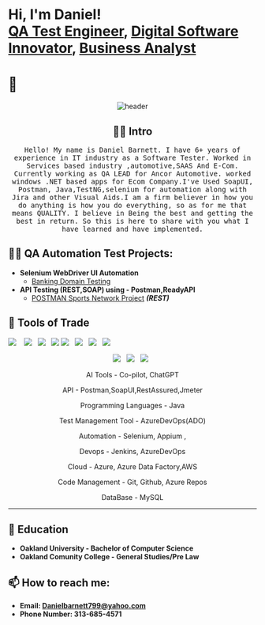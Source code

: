 <h1>Hi, I'm Daniel! <br/><a href="https://github.com/ThePerfectionistGuy">QA Test Engineer</a>, <a href="https://github.com/ThePerfectionistGuy">Digital Software Innovator</a>, <a href="https://github.com/ThePerfectionistGuy">Business Analyst</a></h1>

<h1 align="left"> 👋 </h1>
<div align="center">
  <img src="https://github.com/gauravkhurana/gauravkhurana/blob/master/images/header.gif" alt="header"/>
</div>

<h2 align="center"> 👨‍💻 Intro  </h2>
<p align="center">
  <samp>Hello! My name is Daniel Barnett. I have 6+ years of experience in IT industry as a Software Tester. Worked in Services based industry ,automotive,SAAS And E-Com. Currently working as QA LEAD for Ancor Automotive. worked  windows .NET based apps for Ecom Company.I've Used SoapUI, Postman, Java,TestNG,selenium for automation along with Jira and other Visual Aids.I am a firm believer in how you do anything is how you do everything, so as for me that means QUALITY. I believe in Being the best and getting the best in return. So this is here to share with you what I have learned and have implemented.
  </samp>


<h2>👨‍💻 QA Automation Test Projects:</h2>

- <b>Selenium WebDriver UI Automation </b>
  - [Banking Domain Testing](https://github.com/ThePerfectionistGuy/SeleniumBankingAutomation/blob/main/README.md)
- <b>API Testing (REST,SOAP) using -  Postman,ReadyAPI </b>
  - [POSTMAN Sports Network Project](https://github.com/joshmadakor1/4chan-Image-Analysis-Middleware-C964) <b><i>(REST)</b></i>




<h2 align="left"> 🔭 Tools of Trade</h2>
<p align="center">

  <img src="https://img.shields.io/badge/Java-ED8B00?style=for-the-badge&logo=java&logoColor=white" />&nbsp;&nbsp;&nbsp;
<img src="https://img.shields.io/badge/Azure_DevOps-0078D7?style=for-the-badge&logo=azure-devops&logoColor=white"/>&nbsp;&nbsp;
 <img src="https://img.shields.io/badge/Microsoft_Azure-0089D6?style=for-the-badge&logo=microsoft-azure&logoColor=white" />&nbsp;&nbsp;
<img src="https://img.shields.io/badge/Selenium-43B02A?style=for-the-badge&logo=Selenium&logoColor=white"/>
<img src="https://img.shields.io/badge/Jenkins-D24939?style=for-the-badge&logo=Jenkins&logoColor=white"/>&nbsp;&nbsp;
<img src="https://img.shields.io/badge/postman-ED8B00?style=for-the-badge&logo=Postman&logoColor=white"/>&nbsp;&nbsp;
<img src="https://img.shields.io/badge/Git-F05032?style=for-the-badge&logo=git&logoColor=white"/>&nbsp;&nbsp;
<img src="https://img.shields.io/badge/Git%20Lab-F05032?style=for-the-badge&logo=gitlab&logoColor=white"/>&nbsp;&nbsp;
<p align="center">
<img src="https://img.shields.io/badge/MySql-43B02A?style=for-the-badge&logo=Mysql&logoColor=white"/>&nbsp;&nbsp;
<img src="https://img.shields.io/badge/Maven-ED8B00?style=for-the-badge&logo=ApacheMaven&logoColor=white"/>&nbsp;&nbsp;
<img src="https://img.shields.io/badge/TestNG-D24939?style=for-the-badge&logo=testNG&logoColor=white"/>&nbsp;&nbsp;


</p>
<p align="center"> AI Tools - Co-pilot, ChatGPT
<p align="center"> API - Postman,SoapUI,RestAssured,Jmeter
<p align="center"> Programming Languages - Java 
<p align="center">Test Management Tool - AzureDevOps(ADO)
<p align="center">Automation - Selenium, Appium ,  
<p align="center">Devops - Jenkins, AzureDevOps
<p align="center">Cloud - Azure, Azure Data Factory,AWS
<p align="center">Code Management - Git, Github, Azure Repos   
  <p align="center">DataBase - MySQL   

 </p>
<hr>






<h2>📖 Education</h2>

- <b>Oakland University - Bachelor of Computer Science <b/>
- <b>Oakland Comunity College - General Studies/Pre Law <b/>










<h2> 📫 How to reach me:</h2> 

 - <b>Email: <b/> Danielbarnett799@yahoo.com
 - <b>Phone Number: <b/> 313-685-4571







 
<!--


Here are some ideas to get you started:

- 🔭 I’m currently working on ...
- 🌱 I’m currently learning ...
- 👯 I’m looking to collaborate on ...
- 🤔 I’m looking for help with ...
- 💬 Ask me about ...
- 📫 How to reach me: ...
- 😄 Pronouns: ...
- ⚡ Fun fact: ...
-->
